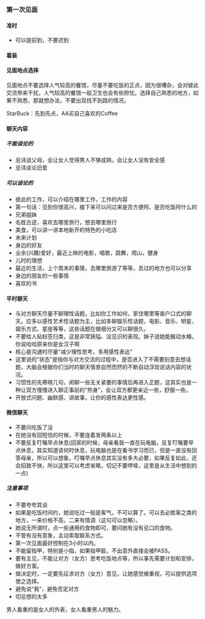 ### 第一次见面


#### 准时

* 可以提前到，不要迟到


#### 着装



#### 见面地点选择

见面地点不要选择人气较高的餐馆，尽量不要吃饭的正点，因为很嘈杂，会对彼此交流带来干扰，人气较高的餐馆一般卫生也会有些担忧。选择自己熟悉的地方，如果不熟悉，那就想办法，不要出现找不到路的情况。

StarBuck：先到先点，AA买自己喜欢的Coffee


#### 聊天内容

##### 不能谈论的

* 忌讳谈父母，会让女人觉得男人不够成熟，会让女人没有安全感
* 忌讳谈论旧爱

##### 可以谈论的

* 彼此的工作，可以介绍在哪里工作，工作的内容
* 第一句话：见到你很高兴，接下来可以问过来是否方便阿、是否吃饭阿什么的
* 兄弟姐妹
* 名胜古迹，喜欢去哪里旅行，想去哪里旅行
* 美食，可以讲一讲本地新开的特色的小吃店
* 未来计划
* 身边的好友
* 业余(兴趣)爱好，最近上映的电影，唱歌，跳舞，爬山，健身
* 儿时的理想
* 最近的生活，上个周末的事情，去哪里旅游了等等，去过的地方也可以分享
* 身边的朋友的一些事情
* 喜欢的书

#### 平时聊天

* 与对方聊天尽量不聊理性话题，比如你工作如何，家住哪里等查户口式的聊天。应多以感性艺术性话题为主，比如多聊娱乐性话题，电影、音乐、明星、娱乐方式、星座等等，这些话题在做细分又可以聊很久。
* 不要给人贴标签归类，这是非常狭隘、没见识的表现。妹子说她能搬动水桶，你说哈哈原来你是女汉子啊
* 核心是沟通时尽量“减少理性思考，多用感性表达”
* 这里说的“状态”是指你与对方交流的过程中，是否进入了不需要刻意去想话题，大脑会根据你们当时的聊天情景自然而然的不断自动浮现说话内容的状况。
* 习惯性的先寒暄几句，闲聊一些无关紧要的事情后再进入正题，这其实也是一种让双方慢慢进入聊正事前的“热身”，会让双方都更亲近一些，舒服一些。
* 开放式问题、幽默感、讲故事，让你的感性表达更性感。

#### 微信聊天

* 不要问吃饭了没
* 在她没有回短信的时候，不要连着发两条以上
* 不要反复叮嘱早点休息(回家的时候，母亲看我一直在玩电脑，反复叮嘱要早点休息，其实知道该何时休息，玩电脑也是在看书学习而已，但是一直没有回答母亲，所以可以想象，叮嘱早点休息其实没有多大必要，如果反复如此，还会招致不快，所以这里可以考虑省略，切记不要啰嗦，这里是从生活中想到的一点)

##### 注意事项

* 不要夸夸其谈
* 如果是吃饭时间约，她说吃过一般是客气，不可以算了。可以去必胜客之类的地方，一来价格不高，二来有情调（这句可以忽略）。
* 她说无所谓时，点一些通用的食物即可，要问她有没有忌口的食物。
* 不管有没有意象，主动索取联系方式。
* 第一次见面最好控制在3小时以内。
* 不能留指甲，特别是小指，如果指甲脏，不出意外直接会被PASS。
* 要有主见，不能让对方（女方）思考吃饭地点等，所以事先需要计划和安排，做好方案。
* 做决定时，一定要先征求对方（女方）意见，让她感觉被重视，可以提供选项使之选择。
* 避免说“我”，避免否定对方
* 切忌想的太多

男人看重的是女人的外表，女人看重男人的魅力。

